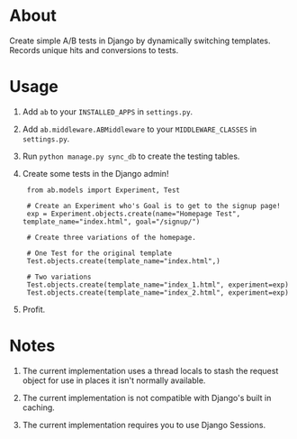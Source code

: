 About
=====

Create simple A/B tests in Django by dynamically switching templates. Records unique hits and conversions to tests.

Usage
=====

1. Add `ab` to your `INSTALLED_APPS` in `settings.py`.

2. Add `ab.middleware.ABMiddleware` to your `MIDDLEWARE_CLASSES` in `settings.py`.

3. Run `python manage.py sync_db` to create the testing tables.

4. Create some tests in the Django admin!

        from ab.models import Experiment, Test
        
        # Create an Experiment who's Goal is to get to the signup page!
        exp = Experiment.objects.create(name="Homepage Test", template_name="index.html", goal="/signup/")
        
        # Create three variations of the homepage.
        
        # One Test for the original template
        Test.objects.create(template_name="index.html",)
        
        # Two variations
        Test.objects.create(template_name="index_1.html", experiment=exp)
        Test.objects.create(template_name="index_2.html", experiment=exp)

5. Profit.


Notes
=====

1. The current implementation uses a thread locals to stash the request object for use in places it isn't normally available.

2. The current implementation is not compatible with Django's built in caching.

3. The current implementation requires you to use Django Sessions.